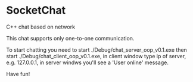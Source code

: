# SocketChat
C++ chat based on network

This chat supports only one-to-one communication.

To start chatting you need to start ./Debug/chat_server_oop_v0.1.exe then start ./Debug/chat_client_oop_v0.1.exe, in client window type ip of server, e.g. 127.0.0.1, in server windws you'll see a 'User online' message. 

Have fun!
